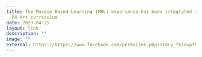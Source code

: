 ```yaml
---
title: The Museum Based Learning (MBL) experience has been integrated into the
  P4 Art curriculum
date: 2023-04-25
layout: link
description: ""
image: ""
external: https://https://www.facebook.com/permalink.php?story_fbid=pfbid02Z7WLjHWh5KkQscC6w8RKMp3VUBd99fxFoMTN5w4He5QLoApFJHg5gWdFEnEigLaEl&id=100063501596910&__cft__[0]=AZXPpjr0HmbyLjFlA2LJJar3PdYLihcljzC4vZ6rZCRR1e_MQiBtsO_U46V0iaiL4UmdTJKZfMENpF_DIZ9rZNa1xSdTs7vDqnkLYr1_EFVdrPtPQ3Zs7eDH8dip-TWGy7GCVBla1GP70oL5C792f6NCg7-ABr8Lw6U8R4cESKSt-F_lXnhnWoktwbNrlns4lHAeRFbEEPLlD_5BcFI6CPXH&__tn__=%2CO%2CP-R
---
```

